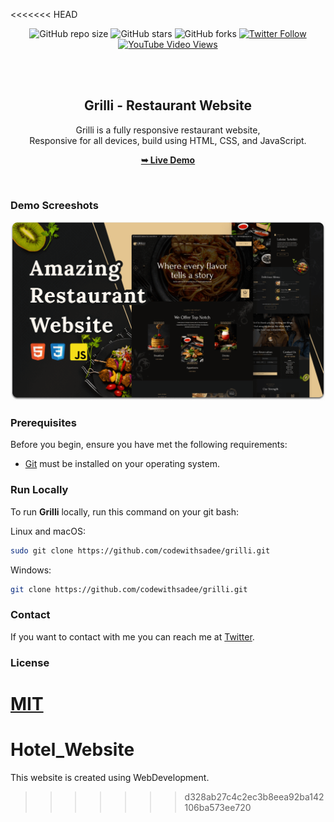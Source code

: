 <<<<<<< HEAD
<div align="center">
  
  ![GitHub repo size](https://img.shields.io/github/repo-size/codewithsadee/grilli)
  ![GitHub stars](https://img.shields.io/github/stars/codewithsadee/grilli?style=social)
  ![GitHub forks](https://img.shields.io/github/forks/codewithsadee/grilli?style=social)
[![Twitter Follow](https://img.shields.io/twitter/follow/codewithsadee_?style=social)](https://twitter.com/intent/follow?screen_name=codewithsadee_)
  [![YouTube Video Views](https://img.shields.io/youtube/views/CjVGp5kGHxA?style=social)](https://youtu.be/CjVGp5kGHxA)

  <br />
  <br />

  <h2 align="center">Grilli - Restaurant Website</h2>

  Grilli is a fully responsive restaurant website, <br />Responsive for all devices, build using HTML, CSS, and JavaScript.

  <a href="https://codewithsadee.github.io/grilli/"><strong>➥ Live Demo</strong></a>

</div>

<br />

### Demo Screeshots

![Grilli Desktop Demo](./readme-images/desktop.png "Desktop Demo")

### Prerequisites

Before you begin, ensure you have met the following requirements:

* [Git](https://git-scm.com/downloads "Download Git") must be installed on your operating system.

### Run Locally

To run **Grilli** locally, run this command on your git bash:

Linux and macOS:

```bash
sudo git clone https://github.com/codewithsadee/grilli.git
```

Windows:

```bash
git clone https://github.com/codewithsadee/grilli.git
```

### Contact

If you want to contact with me you can reach me at [Twitter](https://www.twitter.com/codewithsadee).

### License

[MIT](https://choosealicense.com/licenses/mit/)
=======
# Hotel_Website
This website is created using WebDevelopment.
>>>>>>> d328ab27c4c2ec3b8eea92ba142106ba573ee720
